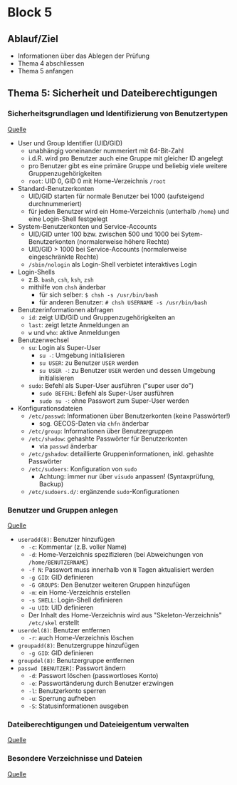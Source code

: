 # Block 5

## Ablauf/Ziel

- Informationen über das Ablegen der Prüfung
- Thema 4 abschliessen
- Thema 5 anfangen

## Thema 5: Sicherheit und Dateiberechtigungen

### Sicherheitsgrundlagen und Identifizierung von Benutzertypen

[Quelle](https://learning.lpi.org/de/learning-materials/010-160/5/5.1/5.1_01/)

- User und Group Identifier (UID/GID)
    - unabhängig voneinander nummeriert mit 64-Bit-Zahl
    - i.d.R. wird pro Benutzer auch eine Gruppe mit gleicher ID angelegt
    - pro Benutzer gibt es eine primäre Gruppe und beliebig viele weitere Gruppenzugehörigkeiten
    - `root`: UID 0, GID 0 mit Home-Verzeichnis `/root`
- Standard-Benutzerkonten
    - UID/GID starten für normale Benutzer bei 1000 (aufsteigend durchnummeriert)
    - für jeden Benutzer wird ein Home-Verzeichnis (unterhalb `/home`) und eine Login-Shell festgelegt
- System-Benutzerkonten und Service-Accounts
    - UID/GID unter 100 bzw. zwischen 500 und 1000 bei Sytem-Benutzerkonten (normalerweise höhere Rechte)
    - UID/GID > 1000 bei Service-Accounts (normalerweise eingeschränkte Rechte)
    - `/sbin/nologin` als Login-Shell verbietet interaktives Login
- Login-Shells
    - z.B. `bash`, `csh`, `ksh`, `zsh`
    - mithilfe von `chsh` änderbar
        - für sich selber: `$ chsh -s /usr/bin/bash`
        - für anderen Benutzer: `# chsh USERNAME -s /usr/bin/bash`
- Benutzerinformationen abfragen
    - `id`: zeigt UID/GID und Gruppenzugehörigkeiten an
    - `last`: zeigt letzte Anmeldungen an
    - `w` und `who`: aktive Anmeldungen
- Benutzerwechsel
    - `su`: Login als Super-User
        - `su -`: Umgebung initialisieren
        - `su USER`: zu Benutzer `USER` werden
        - `su USER -`: zu Benutzer `USER` werden und dessen Umgebung initialisieren
    - `sudo`: Befehl als Super-User ausführen ("super user do")
        - `sudo BEFEHL`: Befehl als Super-User ausführen
        - `sudo su -`: ohne Passwort zum Super-User werden
- Konfigurationsdateien
    - `/etc/passwd`: Informationen über Benutzerkonten (keine Passwörter!)
        - sog. GECOS-Daten via `chfn` änderbar
    - `/etc/group`: Informationen über Benutzergruppen
    - `/etc/shadow`: gehashte Passwörter für Benutzerkonten
        - via `passwd` änderbar
    - `/etc/gshadow`: detaillierte Gruppeninformationen, inkl. gehashte Passwörter
    - `/etc/sudoers`: Konfiguration von `sudo`
        - Achtung: immer nur über `visudo` anpassen! (Syntaxprüfung, Backup)
    - `/etc/sudoers.d/`: ergänzende `sudo`-Konfigurationen

### Benutzer und Gruppen anlegen

[Quelle](https://learning.lpi.org/de/learning-materials/010-160/5/5.2/5.2_01/)

- `useradd(8)`: Benutzer hinzufügen
    - `-c`: Kommentar (z.B. voller Name)
    - `-d`: Home-Verzeichnis spezifizieren (bei Abweichungen von `/home/BENUTZERNAME`)
    - `-f N`: Passwort muss innerhalb von `N` Tagen aktualisiert werden
    - `-g GID`: GID definieren
    - `-G GROUPS`: Den Benutzer weiteren Gruppen hinzufügen
    - `-m`: ein Home-Verzeichnis erstellen
    - `-s SHELL`: Login-Shell definieren
    - `-u UID`: UID definieren
    - Der Inhalt des Home-Verzeichnis wird aus "Skeleton-Verzeichnis" `/etc/skel` erstellt
- `userdel(8)`: Benutzer entfernen
    - `-r`: auch Home-Verzeichnis löschen
- `groupadd(8)`: Benutzergruppe hinzufügen
    - `-g GID`: GID definieren
- `groupdel(8)`: Benutzergruppe entfernen
- `passwd [BENUTZER]`: Passwort ändern
    - `-d`: Passwort löschen (passwortloses Konto)
    - `-e`: Passwortänderung durch Benutzer erzwingen
    - `-l`: Benutzerkonto sperren
    - `-u`: Sperrung aufheben
    - `-S`: Statusinformationen ausgeben

### Dateiberechtigungen und Dateieigentum verwalten

[Quelle](https://learning.lpi.org/de/learning-materials/010-160/5/5.3/5.3_01/)

### Besondere Verzeichnisse und Dateien

[Quelle](https://learning.lpi.org/de/learning-materials/010-160/5/5.4/5.4_01/)
